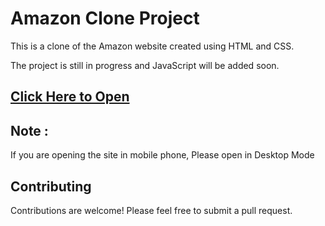# Amazon Clone Project

This is a clone of the Amazon website created using HTML and CSS. 

The project is still in progress and JavaScript will be added soon.

## [Click Here to Open](https://ashu1osh5038.github.io/AmazonClone/)

## Note : 
If you are opening the site in mobile phone, Please open in Desktop Mode

## Contributing

Contributions are welcome! Please feel free to submit a pull request.
